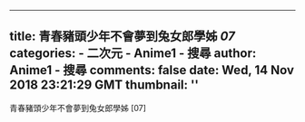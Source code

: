 
---
title: 青春豬頭少年不會夢到兔女郎學姊 _07_
categories: 
    - 二次元
    - Anime1 - 搜尋
author: Anime1 - 搜尋
comments: false
date: Wed, 14 Nov 2018 23:21:29 GMT
thumbnail: ''
---

<div>   
青春豬頭少年不會夢到兔女郎學姊 [07]  
</div>
            